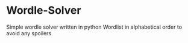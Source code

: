 # Wordle-Solver
Simple wordle solver written in python
Wordlist in alphabetical order to avoid any spoilers